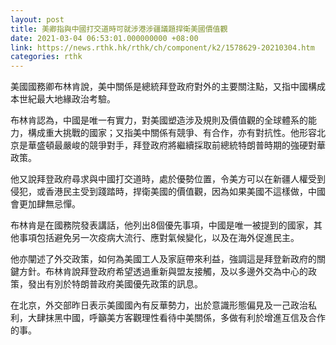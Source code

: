 ```yaml
---
layout: post
title: 美卿指與中國打交道時可就涉港涉疆議題捍衛美國價值觀
date: 2021-03-04 06:53:01.000000000 +08:00
link: https://news.rthk.hk/rthk/ch/component/k2/1578629-20210304.htm
categories: rthk
---
```


美國國務卿布林肯說，美中關係是總統拜登政府對外的主要關注點，又指中國構成本世紀最大地緣政治考驗。

布林肯認為，中國是唯一有實力，對美國塑造涉及規則及價值觀的全球體系的能力，構成重大挑戰的國家；又指美中關係有競爭、有合作，亦有對抗性。他形容北京是華盛頓最嚴峻的競爭對手，拜登政府將繼續採取前總統特朗普時期的強硬對華政策。

他又說拜登政府尋求與中國打交道時，處於優勢位置，令美方可以在新疆人權受到侵犯，或香港民主受到踐踏時，捍衛美國的價值觀，因為如果美國不這樣做，中國會更加肆無忌憚。

布林肯是在國務院發表講話，他列出8個優先事項，中國是唯一被提到的國家，其他事項包括避免另一次疫病大流行、應對氣候變化，以及在海外促進民主。

他亦闡述了外交政策，如何為美國工人及家庭帶來利益，強調這是拜登新政府的關鍵方針。布林肯說拜登政府希望透過重新與盟友接觸，及以多邊外交為中心的政策，發出有別於特朗普政府美國優先政策的訊息。

在北京，外交部昨日表示美國國內有反華勢力，出於意識形態偏見及一己政治私利，大肆抹黑中國，呼籲美方客觀理性看待中美關係，多做有利於增進互信及合作的事。
